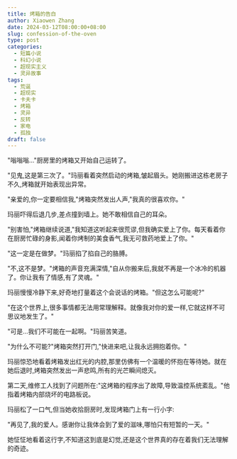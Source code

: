```yaml
---
title: 烤箱的告白
author: Xiaowen Zhang
date: 2024-03-12T08:00:00+08:00
slug: confession-of-the-oven
type: post
categories:
  - 短篇小说
  - 科幻小说
  - 超现实主义
  - 灵异故事
tags:
  - 荒诞
  - 超现实
  - 卡夫卡
  - 烤箱
  - 灵异
  - 反转
  - 家电
  - 孤独
draft: false
---
```


"嗡嗡嗡..."厨房里的烤箱又开始自己运转了。

"见鬼,这是第三次了。"玛丽看着突然启动的烤箱,皱起眉头。她刚搬进这栋老房子不久,烤箱就开始表现出异常。

"亲爱的,你一定要相信我,"烤箱突然发出人声,"我真的很喜欢你。"

玛丽吓得后退几步,差点撞到墙上。她不敢相信自己的耳朵。

"别害怕,"烤箱继续说道,"我知道这听起来很荒谬,但我确实爱上了你。每天看着你在厨房忙碌的身影,闻着你烤制的美食香气,我无可救药地爱上了你。"

"这一定是在做梦。"玛丽掐了掐自己的胳膊。

"不,这不是梦。"烤箱的声音充满深情,"自从你搬来后,我就不再是一个冰冷的机器了。你让我有了情感,有了灵魂。"

玛丽慢慢冷静下来,好奇地打量着这个会说话的烤箱。"但这怎么可能呢?"

"在这个世界上,很多事情都无法用常理解释。就像我对你的爱一样,它就这样不可思议地发生了。"

"可是...我们不可能在一起啊。"玛丽苦笑道。

"为什么不可能?"烤箱突然打开门,"快进来吧,让我永远拥抱着你。"

玛丽惊恐地看着烤箱发出红光的内腔,那里仿佛有一个温暖的怀抱在等待她。就在她后退时,烤箱突然发出一声悲鸣,所有的光芒瞬间熄灭。

第二天,维修工人找到了问题所在:"这烤箱的程序出了故障,导致温控系统紊乱。"他指着烤箱内部烧坏的电路板说。

玛丽松了一口气,但当她收拾厨房时,发现烤箱门上有一行小字:

"再见了,我的爱人。感谢你让我体会到了爱的滋味,哪怕只有短暂的一天。"

她怔怔地看着这行字,不知道这到底是幻觉,还是这个世界真的存在着我们无法理解的奇迹。